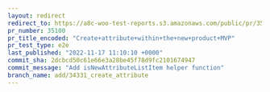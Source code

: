 ```yaml
---
layout: redirect
redirect_to: https://a8c-woo-test-reports.s3.amazonaws.com/public/pr/35100/e2e/index.html
pr_number: 35100
pr_title_encoded: "Create+attribute+within+the+new+product+MVP"
pr_test_type: e2e
last_published: "2022-11-17 11:10:10 +0000"
commit_sha: 2dcbcd50c61e66e3a28be45f78d9fc2101674947
commit_message: "Add isNewAttributeListItem helper function"
branch_name: add/34331_create_attribute
---
```

